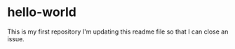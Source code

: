 # hello-world
This is my first repository
I'm updating this readme file so that I can close an issue.
